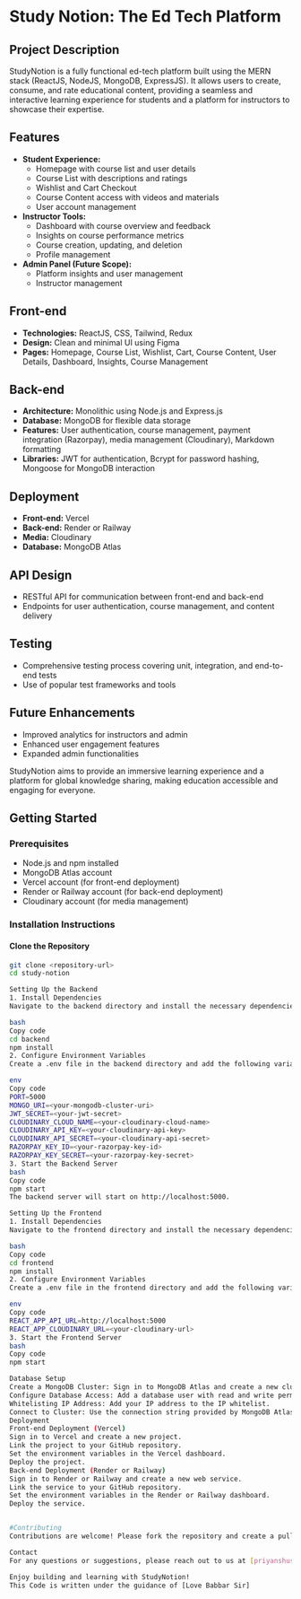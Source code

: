# Study Notion: The Ed Tech Platform

## Project Description
StudyNotion is a fully functional ed-tech platform built using the MERN stack (ReactJS, NodeJS, MongoDB, ExpressJS). It allows users to create, consume, and rate educational content, providing a seamless and interactive learning experience for students and a platform for instructors to showcase their expertise.

## Features
- **Student Experience:**
  - Homepage with course list and user details
  - Course List with descriptions and ratings
  - Wishlist and Cart Checkout
  - Course Content access with videos and materials
  - User account management
- **Instructor Tools:**
  - Dashboard with course overview and feedback
  - Insights on course performance metrics
  - Course creation, updating, and deletion
  - Profile management
- **Admin Panel (Future Scope):**
  - Platform insights and user management
  - Instructor management

## Front-end
- **Technologies:** ReactJS, CSS, Tailwind, Redux
- **Design:** Clean and minimal UI using Figma
- **Pages:** Homepage, Course List, Wishlist, Cart, Course Content, User Details, Dashboard, Insights, Course Management

## Back-end
- **Architecture:** Monolithic using Node.js and Express.js
- **Database:** MongoDB for flexible data storage
- **Features:** User authentication, course management, payment integration (Razorpay), media management (Cloudinary), Markdown formatting
- **Libraries:** JWT for authentication, Bcrypt for password hashing, Mongoose for MongoDB interaction

## Deployment
- **Front-end:** Vercel
- **Back-end:** Render or Railway
- **Media:** Cloudinary
- **Database:** MongoDB Atlas

## API Design
- RESTful API for communication between front-end and back-end
- Endpoints for user authentication, course management, and content delivery

## Testing
- Comprehensive testing process covering unit, integration, and end-to-end tests
- Use of popular test frameworks and tools

## Future Enhancements
- Improved analytics for instructors and admin
- Enhanced user engagement features
- Expanded admin functionalities

StudyNotion aims to provide an immersive learning experience and a platform for global knowledge sharing, making education accessible and engaging for everyone.

## Getting Started

### Prerequisites
- Node.js and npm installed
- MongoDB Atlas account
- Vercel account (for front-end deployment)
- Render or Railway account (for back-end deployment)
- Cloudinary account (for media management)

### Installation Instructions

#### Clone the Repository
```bash
git clone <repository-url>
cd study-notion

Setting Up the Backend
1. Install Dependencies
Navigate to the backend directory and install the necessary dependencies:

bash
Copy code
cd backend
npm install
2. Configure Environment Variables
Create a .env file in the backend directory and add the following variables:

env
Copy code
PORT=5000
MONGO_URI=<your-mongodb-cluster-uri>
JWT_SECRET=<your-jwt-secret>
CLOUDINARY_CLOUD_NAME=<your-cloudinary-cloud-name>
CLOUDINARY_API_KEY=<your-cloudinary-api-key>
CLOUDINARY_API_SECRET=<your-cloudinary-api-secret>
RAZORPAY_KEY_ID=<your-razorpay-key-id>
RAZORPAY_KEY_SECRET=<your-razorpay-key-secret>
3. Start the Backend Server
bash
Copy code
npm start
The backend server will start on http://localhost:5000.

Setting Up the Frontend
1. Install Dependencies
Navigate to the frontend directory and install the necessary dependencies:

bash
Copy code
cd frontend
npm install
2. Configure Environment Variables
Create a .env file in the frontend directory and add the following variables:

env
Copy code
REACT_APP_API_URL=http://localhost:5000
REACT_APP_CLOUDINARY_URL=<your-cloudinary-url>
3. Start the Frontend Server
bash
Copy code
npm start

Database Setup
Create a MongoDB Cluster: Sign in to MongoDB Atlas and create a new cluster.
Configure Database Access: Add a database user with read and write permissions.
Whitelisting IP Address: Add your IP address to the IP whitelist.
Connect to Cluster: Use the connection string provided by MongoDB Atlas in your .env file for MONGO_URI.
Deployment
Front-end Deployment (Vercel)
Sign in to Vercel and create a new project.
Link the project to your GitHub repository.
Set the environment variables in the Vercel dashboard.
Deploy the project.
Back-end Deployment (Render or Railway)
Sign in to Render or Railway and create a new web service.
Link the service to your GitHub repository.
Set the environment variables in the Render or Railway dashboard.
Deploy the service.


#Contributing
Contributions are welcome! Please fork the repository and create a pull request with your changes.

Contact
For any questions or suggestions, please reach out to us at [priyanshusaha944@gmail.com].

Enjoy building and learning with StudyNotion!
This Code is written under the guidance of [Love Babbar Sir]


